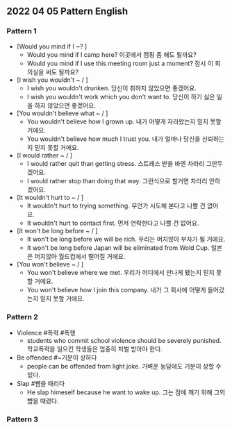 ## 2022 04 05 Pattern English

### Pattern 1
- [Would you mind if I ~? ]  
  - Would you mind if I camp here? 이곳에서 캠핑 좀 해도 될까요?
  - Would you mind if I use this meeting room just a moment? 잠시 이 회의실을 써도 될까요?
- [I wish you wouldn't ~ / ]
  - I wish you wouldn't drunken. 당신이 취하지 않았으면 좋겠어요.
  - I wish you wouldn't work which you don't want to. 당신이 하기 싫은 일을 하지 않았으면 좋겠어요.
- [You wouldn't believe what ~ / ]
  - You wouldn't believe how I grown up. 내가 어떻게 자라왔는지 믿지 못할 거에요.
  - You wouldn't believe how much I trust you. 내가 얼마나 당신을 신뢰하는지 믿지 못할 거에요.
- [I would rather ~ / ]
  - I would rather quit than getting stress. 스트레스 받을 바엔 차라리 그만두겠어요.
  - I would rather stop than doing that way. 그런식으로 할거면 차라리 안하겠어요.
- [It wouldn't hurt to ~ / ]
  - It wouldn't hurt to trying something. 무언가 시도해 본다고 나쁠 건 없어요.
  - It wouldn't hurt to contact first. 먼저 연락한다고 나쁠 건 없어요.
- [It won't be long before ~ / ]
  - It won't be long before we will be rich. 우리는 머지않아 부자가 될 거에요.
  - It won't be long before Japan will be eliminated from Wold Cup. 일본은 머지않아 월드컵에서 떨어질 거에요.
- [You won't believe ~ / ]
  - You won't believe where we met. 우리가 어디에서 만나게 됐는지 믿지 못할 거에요.
  - You won't believe how I join this company. 내가 그 회사에 어떻게 들어갔는지 믿지 못할 거에요.

### Pattern 2
- Violence #폭력 #폭행
  - students who commit school violence should be severely punished. 학교폭력을 일으킨 학생들은 엄중히 처벌 받아야 한다.
- Be offended #~기분이 상하다
  - people can be offended from light joke. 가벼운 농담에도 기분이 상할 수 있다.
- Slap #뺨을 때리다
  - He slap himeself because he want to wake up. 그는 잠에 깨기 위해 그의 뺨을 때렸다.

### Pattern 3